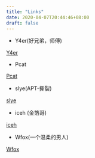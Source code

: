 ```yaml
---
title: "Links"
date: 2020-04-07T20:44:46+08:00
draft: false
---
```


- Y4er(好兄弟，师傅)

[Y4er](http://www.y4er.com)

- Pcat

[Pcat](http://pcat.cc/)

- slye(APT-撕裂)

[slye](https://www.evi1.cn/)

- iceh (金箔哥)

[iceh](https://www.secice.cn/)

- Wfox(一个温柔的男人)

[Wfox](https://sec2hack.com/)
